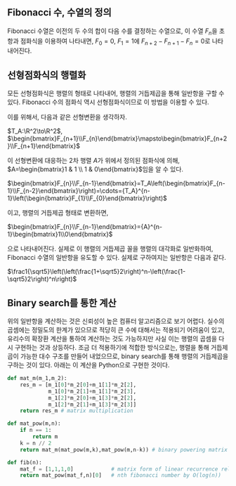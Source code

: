 <!---
title: Fibonacci 수 구하기
language: Korean
ctime: 1587251709
category: Algorithms
--->

## Fibonacci 수, 수열의 정의

Fibonacci 수열은 이전의 두 수의 합이 다음 수를 결정하는 수열으로, 이 수열 $F_n$을 초항과
점화식을 이용하여 나타내면,
$F_0 = 0$, $F_1 = 1$에 $F_{n+2} - F_{n+1} - F_{n}=0$로 나타내어진다.

## 선형점화식의 행렬화

모든 선형점화식은 행렬의 형태로 나타내어, 행렬의 거듭제곱을 통해 일반항을 구할 수 있다.
Fibonacci 수의 점화식 역시 선형점화식이므로 이 방법을 이용할 수 있다.

이를 위해서, 다음과 같은 선형변환을 생각하자.

$T_A:\R^2\to\R^2$,
$\begin{bmatrix}F_{n+1}\\F_{n}\end{bmatrix}\mapsto\begin{bmatrix}F_{n+2}\\F_{n+1}\end{bmatrix}$

이 선형변환에 대응하는 2차 행렬 $A$가 위에서 정의된 점화식에 의해,
$A=\begin{bmatrix}1 & 1 \\ 1 & 0\end{bmatrix}$임을 알 수 있다.

$\begin{bmatrix}F_{n}\\F_{n-1}\end{bmatrix}=T_A\left(\begin{bmatrix}F_{n-1}\\F_{n-2}\end{bmatrix}\right)=\cdots={T_A}^{n-1}\left(\begin{bmatrix}F_{1}\\F_{0}\end{bmatrix}\right)$

이고, 행렬의 거듭제곱 형태로 변환하면,

$\begin{bmatrix}F_{n}\\F_{n-1}\end{bmatrix}={A}^{n-1}\begin{bmatrix}1\\0\end{bmatrix}$

으로 나타내어진다. 실제로 이 행렬의 거듭제곱 꼴을 행렬의 대각화로 일반화하여,
Fibonacci 수열의 일반항을 유도할 수 있다.
실제로 구하여지는 일반항은 다음과 같다.

$\frac1{\sqrt5}\left(\left(\frac{1+\sqrt5}2\right)^n-\left(\frac{1-\sqrt5}2\right)^n\right)$

## Binary search를 통한 계산

위의 일반항을 계산하는 것은 신뢰성이 높은 컴퓨터 알고리즘으로 보기 어렵다.
실수의 곱셈에는 정밀도의 한계가 있으므로 적당히 큰 수에 대해서는
적용되기 어려움이 있고, 유리수의 확장환 계산을 통하여 계산하는 것도 가능하지만 사실 이는
행렬의 곱셈을 다시 구현하는 것과 상등하다.
조금 더 적용하기에 적합한 방식으로는,
행렬을 통해 거듭제곱이 가능한 대수 구조를 만들어 내었으므로, binary search를 통해
행렬의 거듭제곱을 구하는 것이 있다.
아래는 이 계산을 Python으로 구현한 것이다.

``` python
def mat_m(m_1,m_2):
    res_m = [m_1[0]*m_2[0]+m_1[1]*m_2[2],
             m_1[0]*m_2[1]+m_1[1]*m_2[3],
             m_1[2]*m_2[0]+m_1[3]*m_2[2],
             m_1[2]*m_2[1]+m_1[3]*m_2[3]]
    return res_m # matrix multiplication

def mat_pow(m,n):
    if n == 1:
        return m
    k = n // 2
    return mat_m(mat_pow(m,k),mat_pow(m,n-k)) # binary powering matrix

def fib(n):
    mat_f = [1,1,1,0]            # matrix form of linear recurrence relation
    return mat_pow(mat_f,n)[0]   # nth fibonacci number by O(log(n))
```
